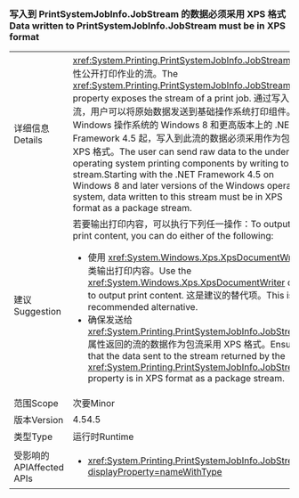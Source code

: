 ### <a name="data-written-to-printsystemjobinfojobstream-must-be-in-xps-format"></a><span data-ttu-id="72453-101">写入到 PrintSystemJobInfo.JobStream 的数据必须采用 XPS 格式</span><span class="sxs-lookup"><span data-stu-id="72453-101">Data written to PrintSystemJobInfo.JobStream must be in XPS format</span></span>

|   |   |
|---|---|
|<span data-ttu-id="72453-102">详细信息</span><span class="sxs-lookup"><span data-stu-id="72453-102">Details</span></span>|<span data-ttu-id="72453-103"><xref:System.Printing.PrintSystemJobInfo.JobStream> 属性公开打印作业的流。</span><span class="sxs-lookup"><span data-stu-id="72453-103">The <xref:System.Printing.PrintSystemJobInfo.JobStream> property exposes the stream of a print job.</span></span> <span data-ttu-id="72453-104">通过写入到此流，用户可以将原始数据发送到基础操作系统打印组件。从 Windows 操作系统的 Windows 8 和更高版本上的 .NET Framework 4.5 起，写入到此流的数据必须采用作为包流的 XPS 格式。</span><span class="sxs-lookup"><span data-stu-id="72453-104">The user can send raw data to the underlying operating system printing components by writing to this stream.Starting with the .NET Framework 4.5 on Windows 8 and later versions of the Windows operating system, data written to this stream must be in XPS format as a package stream.</span></span>|
|<span data-ttu-id="72453-105">建议</span><span class="sxs-lookup"><span data-stu-id="72453-105">Suggestion</span></span>|<span data-ttu-id="72453-106">若要输出打印内容，可以执行下列任一操作：</span><span class="sxs-lookup"><span data-stu-id="72453-106">To output print content, you can do either of the following:</span></span><ul><li><span data-ttu-id="72453-107">使用 <xref:System.Windows.Xps.XpsDocumentWriter> 类输出打印内容。</span><span class="sxs-lookup"><span data-stu-id="72453-107">Use the <xref:System.Windows.Xps.XpsDocumentWriter> class to output print content.</span></span> <span data-ttu-id="72453-108">这是建议的替代项。</span><span class="sxs-lookup"><span data-stu-id="72453-108">This is the recommended alternative.</span></span></li><li><span data-ttu-id="72453-109">确保发送给 <xref:System.Printing.PrintSystemJobInfo.JobStream> 属性返回的流的数据作为包流采用 XPS 格式。</span><span class="sxs-lookup"><span data-stu-id="72453-109">Ensure that the data sent to the stream returned by the <xref:System.Printing.PrintSystemJobInfo.JobStream> property is in XPS format as a package stream.</span></span></li></ul>|
|<span data-ttu-id="72453-110">范围</span><span class="sxs-lookup"><span data-stu-id="72453-110">Scope</span></span>|<span data-ttu-id="72453-111">次要</span><span class="sxs-lookup"><span data-stu-id="72453-111">Minor</span></span>|
|<span data-ttu-id="72453-112">版本</span><span class="sxs-lookup"><span data-stu-id="72453-112">Version</span></span>|<span data-ttu-id="72453-113">4.5</span><span class="sxs-lookup"><span data-stu-id="72453-113">4.5</span></span>|
|<span data-ttu-id="72453-114">类型</span><span class="sxs-lookup"><span data-stu-id="72453-114">Type</span></span>|<span data-ttu-id="72453-115">运行时</span><span class="sxs-lookup"><span data-stu-id="72453-115">Runtime</span></span>|
|<span data-ttu-id="72453-116">受影响的 API</span><span class="sxs-lookup"><span data-stu-id="72453-116">Affected APIs</span></span>|<ul><li><xref:System.Printing.PrintSystemJobInfo.JobStream?displayProperty=nameWithType></li></ul>|

